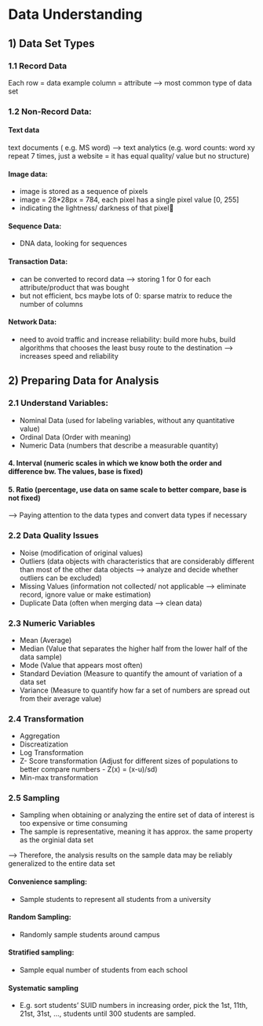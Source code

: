 # Data Understanding

## 1) Data Set Types
	
### 1.1 Record Data
Each row = data example
column = attribute
--> most common type of data set
  
### 1.2 Non-Record Data: 

#### Text data
text documents ( e.g. MS word) --> text analytics (e.g. word counts: word xy repeat 7 times, just a website = it has equal quality/ value but no structure)

#### Image data:
- image is stored as a sequence of pixels
- image = 28*28px = 784, each pixel has a single pixel value [0, 255] 
- indicating the lightness/ darkness of that pixel
	
#### Sequence Data:
- DNA data, looking for sequences 
	
#### Transaction Data:
- can be converted to record data --> storing 1 for 0 for each attribute/product that was bought
- but not efficient, bcs maybe lots of 0: sparse matrix to reduce the number of columns

#### Network Data:
- need to avoid traffic and increase reliability: build more hubs, build algorithms that chooses the least busy route to the destination --> increases speed and reliability
	
 ## 2) Preparing Data for Analysis
	
### 2.1 Understand Variables:
- Nominal Data (used for labeling variables, without any quantitative value)
- Ordinal Data (Order with meaning)
- Numeric Data (numbers that describe a measurable quantity)
#### 4. Interval (numeric scales in which we know both the order and difference bw. The values, base is fixed)
#### 5. Ratio (percentage, use data on same scale to better compare, base is not fixed)

--> Paying attention to the data types and convert data types if necessary
	
### 2.2 Data Quality Issues
- Noise (modification of original values)
- Outliers (data objects with characteristics that are considerably different than most of the other data objects --> analyze and decide whether outliers can be excluded)
- Missing Values (information not collected/ not applicable --> eliminate record, ignore value or make estimation)
- Duplicate Data (often when merging data --> clean data)

### 2.3 Numeric Variables
- Mean (Average)
- Median (Value that separates the higher half from the lower half of the data sample)
- Mode (Value that appears most often)
- Standard Deviation (Measure to quantify the amount of variation of a data set
- Variance (Measure to quantify how far a set of numbers are spread out from their average value)


### 2.4 Transformation
- Aggregation
- Discreatization
- Log Transformation
- Z- Score transformation (Adjust for different sizes of populations to better compare numbers - Z(x) = (x-u)/sd)
- Min-max transformation

### 2.5 Sampling
- Sampling when obtaining or analyzing the entire set of data of interest is too expensive or time consuming
- The sample is representative, meaning it has approx. the same property as the orginial data set

--> Therefore, the analysis results on the sample data may be reliably generalized to the entire data set

#### Convenience sampling: 
- Sample students to represent all students from a university
#### Random Sampling: 
- Randomly sample students around campus
#### Stratified sampling:
- Sample equal number of students from each school 
#### Systematic sampling
- E.g. sort students’ SUID numbers in increasing order, pick the 1st, 11th, 21st, 31st, …, students until 300 students are sampled.


